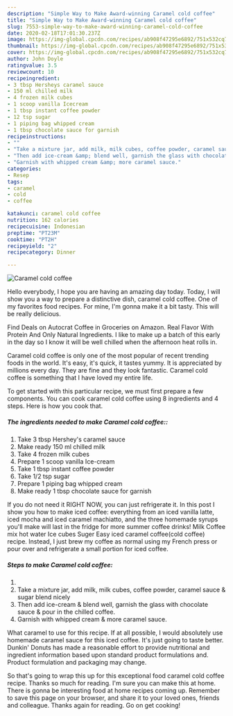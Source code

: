 ```yaml
---
description: "Simple Way to Make Award-winning Caramel cold coffee"
title: "Simple Way to Make Award-winning Caramel cold coffee"
slug: 7553-simple-way-to-make-award-winning-caramel-cold-coffee
date: 2020-02-18T17:01:30.237Z
image: https://img-global.cpcdn.com/recipes/ab908f47295e6892/751x532cq70/caramel-cold-coffee-recipe-main-photo.jpg
thumbnail: https://img-global.cpcdn.com/recipes/ab908f47295e6892/751x532cq70/caramel-cold-coffee-recipe-main-photo.jpg
cover: https://img-global.cpcdn.com/recipes/ab908f47295e6892/751x532cq70/caramel-cold-coffee-recipe-main-photo.jpg
author: John Doyle
ratingvalue: 3.5
reviewcount: 10
recipeingredient:
- 3 tbsp Hersheys caramel sauce
- 150 ml chilled milk
- 4 frozen milk cubes
- 1 scoop vanilla Icecream
- 1 tbsp instant coffee powder
- 12 tsp sugar
- 1 piping bag whipped cream
- 1 tbsp chocolate sauce for garnish
recipeinstructions:
- ""
- "Take a mixture jar, add milk, milk cubes, coffee powder, caramel sauce &amp; sugar blend nicely"
- "Then add ice-cream &amp; blend well, garnish the glass with chocolate sauce &amp; pour in the chilled coffee."
- "Garnish with whipped cream &amp; more caramel sauce."
categories:
- Resep
tags:
- caramel
- cold
- coffee

katakunci: caramel cold coffee
nutrition: 162 calories
recipecuisine: Indonesian
preptime: "PT23M"
cooktime: "PT2H"
recipeyield: "2"
recipecategory: Dinner

---
```



![Caramel cold coffee](https://img-global.cpcdn.com/recipes/ab908f47295e6892/751x532cq70/caramel-cold-coffee-recipe-main-photo.jpg)

Hello everybody, I hope you are having an amazing day today. Today, I will show you a way to prepare a distinctive dish, caramel cold coffee. One of my favorites food recipes. For mine, I'm gonna make it a bit tasty. This will be really delicious.

Find Deals on Autocrat Coffee in Groceries on Amazon. Real Flavor With Protein And Only Natural Ingredients. I like to make up a batch of this early in the day so I know it will be well chilled when the afternoon heat rolls in.

Caramel cold coffee is only one of the most popular of recent trending foods in the world. It's easy, it's quick, it tastes yummy. It is appreciated by millions every day. They are fine and they look fantastic. Caramel cold coffee is something that I have loved my entire life.


To get started with this particular recipe, we must first prepare a few components. You can cook caramel cold coffee using 8 ingredients and 4 steps. Here is how you cook that.

##### The ingredients needed to make Caramel cold coffee::

1. Take 3 tbsp Hershey&#39;s caramel sauce
1. Make ready 150 ml chilled milk
1. Take 4 frozen milk cubes
1. Prepare 1 scoop vanilla Ice-cream
1. Take 1 tbsp instant coffee powder
1. Take 1/2 tsp sugar
1. Prepare 1 piping bag whipped cream
1. Make ready 1 tbsp chocolate sauce for garnish


If you do not need it RIGHT NOW, you can just refrigerate it. In this post I show you how to make iced coffee: everything from an iced vanilla latte, iced mocha and iced caramel machiatto, and the three homemade syrups you&#39;ll make will last in the fridge for more summer coffee drinks! Milk Coffee mix hot water Ice cubes Suger Easy iced caramel coffee(cold coffee) recipe. Instead, I just brew my coffee as normal using my French press or pour over and refrigerate a small portion for iced coffee. 

##### Steps to make Caramel cold coffee:

1. 
1. Take a mixture jar, add milk, milk cubes, coffee powder, caramel sauce &amp; sugar blend nicely
1. Then add ice-cream &amp; blend well, garnish the glass with chocolate sauce &amp; pour in the chilled coffee.
1. Garnish with whipped cream &amp; more caramel sauce.


What caramel to use for this recipe. If at all possible, I would absolutely use homemade caramel sauce for this iced coffee. It&#39;s just going to taste better. Dunkin&#39; Donuts has made a reasonable effort to provide nutritional and ingredient information based upon standard product formulations and. Product formulation and packaging may change. 

So that's going to wrap this up for this exceptional food caramel cold coffee recipe. Thanks so much for reading. I'm sure you can make this at home. There is gonna be interesting food at home recipes coming up. Remember to save this page on your browser, and share it to your loved ones, friends and colleague. Thanks again for reading. Go on get cooking!
